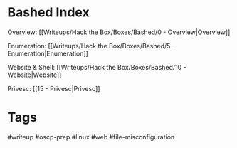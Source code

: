# Bashed Index

Overview: [[Writeups/Hack the Box/Boxes/Bashed/0 - Overview|Overview]]

Enumeration: [[Writeups/Hack the Box/Boxes/Bashed/5 - Enumeration|Enumeration]]

Website & Shell: [[Writeups/Hack the Box/Boxes/Bashed/10 - Website|Website]]

Privesc: [[15 - Privesc|Privesc]]

# Tags

#writeup #oscp-prep #linux #web #file-misconfiguration